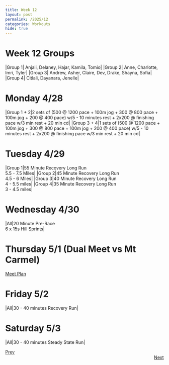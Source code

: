 ```yaml
---
title: Week 12
layout: post
permalink: /2025/12
categories: Workouts
hide: true
---
```



# Week 12 Groups

|Group 1| Anjali, Delaney, Hajar, Kamila, Tomio|
|Group 2| Anne, Charlotte, Imri, Tyler|
|Group 3| Andrew, Asher, Claire, Dev, Drake, Shayna, Sofia|
|Group 4| Citlali, Dayanara, Jenelle|

# Monday 4/28

|Group 1 + 2|2 sets of (500 @ 1200 pace + 100m jog + 300 @ 800 pace + 100m jog + 200 @ 400 pace) w/5 - 10 minutes rest + 2x200 @ finishing pace w/3 min rest + 20 min cd| 
|Group 3 + 4|1 sets of (500 @ 1200 pace + 100m jog + 300 @ 800 pace + 100m jog + 200 @ 400 pace) w/5 - 10 minutes rest + 2x200 @ finishing pace w/3 min rest + 20 min cd|

# Tuesday 4/29

|Group 1|55 Minute Recovery Long Run <br> 5.5 - 7.5 Miles|
|Group 2|45 Minute Recovery Long Run <br> 4.5 - 6 Miles|
|Group 3|40 Minute Recovery Long Run <br> 4 - 5.5 miles|
|Group 4|35 Minute Recovery Long Run <br> 3 - 4.5 miles|

# Wednesday 4/30 

|All|20 Minute Pre-Race <br> 6 x 15s Hill Sprints|

# Thursday 5/1 (Dual Meet vs Mt Carmel)

[Meet Plan]({{site.baseurl}}/2025/MC)

# Friday 5/2 

|All|30 - 40 minutes Recovery Run|

# Saturday 5/3 

|All|30 - 40 minutes Steady State Run|

<div style="text-align: left"> <a href="{{site.baseurl}}/2025/11">Prev</a></div> 
<div style="text-align: right"> <a href="{{site.baseurl}}/2025/13">Next</a></div>
